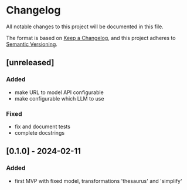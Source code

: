 # Changelog

All notable changes to this project will be documented in this file.

The format is based on [Keep a Changelog](https://keepachangelog.com/en/1.1.0/),
and this project adheres to [Semantic Versioning](https://semver.org/spec/v2.0.0.html).

## [unreleased]
### Added
- make URL to model API configurable
- make configurable which LLM to use
### Fixed
- fix and document tests
- complete docstrings

## [0.1.0] - 2024-02-11
### Added
- first MVP with fixed model, transformations 'thesaurus' and 'simplify'
